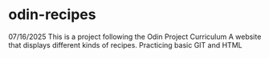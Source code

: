 # odin-recipes
07/16/2025
This is a project following the Odin Project Curriculum
A website that displays different kinds of recipes. Practicing basic GIT and HTML